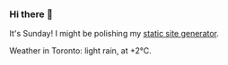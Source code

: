 ### Hi there :wave:

It's Sunday! I might be polishing my [static site generator](https://github.com/bewuethr/pandoc-bash-blog).

Weather in Toronto: light rain, at +2°C.
